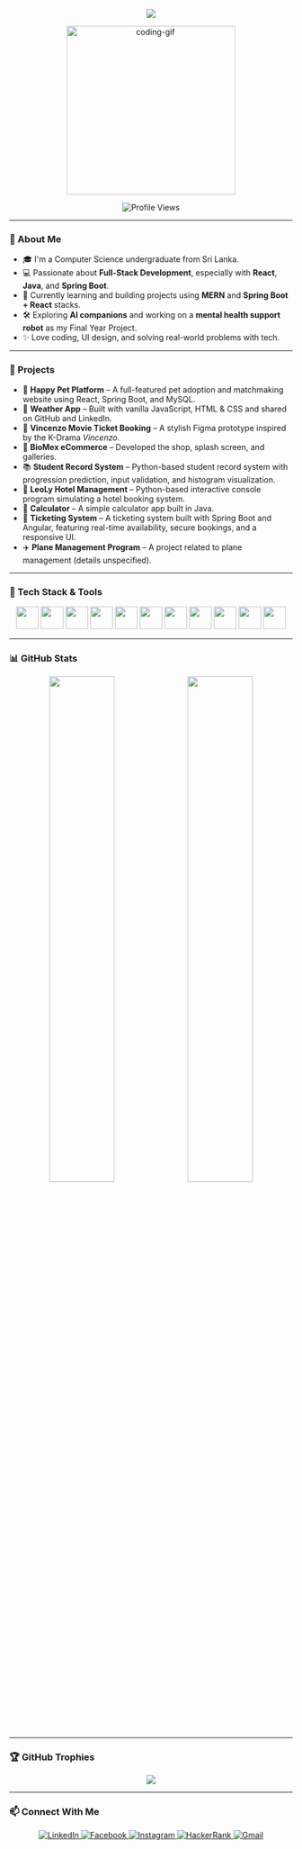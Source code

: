 <p align="center">
  <img src="https://readme-typing-svg.demolab.com/?lines=Hi+there,+I'm+Tharushi+Nathasha!;Computer+Science+Undergraduate+from+Sri+Lanka;Full+Stack+Developer+|+Tech+Enthusiast+🚀&center=true&width=600&height=45&color=4F8CC9&vCenter=true&size=22" />
</p>

<p align="center">
  <img src="https://i.pinimg.com/originals/f0/f0/d9/f0f0d932d6e39c7af5aa305cbd8da735.gif" width="300" alt="coding-gif" />
</p>

<p align="center">
  <img src="https://komarev.com/ghpvc/?username=tharushi-nathasha&label=Profile%20views&color=0e75b6&style=flat" alt="Profile Views" />
</p>

---

### 🌟 About Me
- 🎓 I'm a Computer Science undergraduate from Sri Lanka.
- 💻 Passionate about **Full-Stack Development**, especially with **React**, **Java**, and **Spring Boot**.
- 🌱 Currently learning and building projects using **MERN** and **Spring Boot + React** stacks.
- 🛠️ Exploring **AI companions** and working on a **mental health support robot** as my Final Year Project.
- ✨ Love coding, UI design, and solving real-world problems with tech.

---

### 💼 Projects
- 🐾 **Happy Pet Platform** – A full-featured pet adoption and matchmaking website using React, Spring Boot, and MySQL.
- 📱 **Weather App** – Built with vanilla JavaScript, HTML & CSS and shared on GitHub and LinkedIn.
- 🎥 **Vincenzo Movie Ticket Booking** – A stylish Figma prototype inspired by the K-Drama *Vincenzo*.
- 🛒 **BioMex eCommerce** – Developed the shop, splash screen, and galleries.
- 📚 **Student Record System** – Python-based student record system with progression prediction, input validation, and histogram visualization.
- 🏨 **LeoLy Hotel Management** – Python-based interactive console program simulating a hotel booking system.
- 🧮 **Calculator** – A simple calculator app built in Java.
- 🎫 **Ticketing System** – A ticketing system built with Spring Boot and Angular, featuring real-time availability, secure bookings, and a responsive UI.
- ✈️ **Plane Management Program** – A project related to plane management (details unspecified).
  
---

### 🔧 Tech Stack & Tools

<p align="center">
  <img src="https://cdn.jsdelivr.net/gh/devicons/devicon/icons/java/java-original.svg" width="40" height="40" />
  <img src="https://cdn.jsdelivr.net/gh/devicons/devicon/icons/react/react-original-wordmark.svg" width="40" height="40" />
  <img src="https://cdn.jsdelivr.net/gh/devicons/devicon/icons/mysql/mysql-original-wordmark.svg" width="40" height="40" />
  <img src="https://cdn.jsdelivr.net/gh/devicons/devicon/icons/spring/spring-original.svg" width="40" height="40" />
  <img src="https://cdn.jsdelivr.net/gh/devicons/devicon/icons/html5/html5-original-wordmark.svg" width="40" height="40" />
  <img src="https://cdn.jsdelivr.net/gh/devicons/devicon/icons/css3/css3-original-wordmark.svg" width="40" height="40" />
  <img src="https://cdn.jsdelivr.net/gh/devicons/devicon/icons/javascript/javascript-original.svg" width="40" height="40" />
  <img src="https://cdn.jsdelivr.net/gh/devicons/devicon/icons/python/python-original.svg" width="40" height="40" />
  <img src="https://www.vectorlogo.zone/logos/getpostman/getpostman-icon.svg" width="40" height="40" />
  <img src="https://www.vectorlogo.zone/logos/figma/figma-icon.svg" width="40" height="40" />
  <img src="https://www.vectorlogo.zone/logos/git-scm/git-scm-icon.svg" width="40" height="40" />
</p>

---

### 📊 GitHub Stats

<div align="center">
  <img src="https://github-readme-stats.vercel.app/api?username=tharushi-nathasha&show_icons=true&theme=tokyonight&hide_border=true" width="48%" />
  <img src="https://github-readme-stats.vercel.app/api/top-langs/?username=tharushi-nathasha&layout=compact&theme=tokyonight&hide_border=true" width="48%" />
</div>

---

### 🏆 GitHub Trophies

<p align="center">
  <img src="https://github-profile-trophy.vercel.app/?username=tharushi-nathasha&theme=tokyonight&margin-w=10&row=1&column=6" />
</p>

---

### 📫 Connect With Me

<p align="center">
  <a href="https://linkedin.com/in/tharushi-nathasha-walisundara" target="_blank">
    <img src="https://img.shields.io/badge/LinkedIn-blue?logo=linkedin&style=for-the-badge" alt="LinkedIn" />
  </a>
  <a href="https://fb.com/tharushi-nathasha" target="_blank">
    <img src="https://img.shields.io/badge/Facebook-1877F2?logo=facebook&style=for-the-badge&logoColor=white" alt="Facebook" />
  </a>
  <a href="https://instagram.com/taashiii_ii" target="_blank">
    <img src="https://img.shields.io/badge/Instagram-E4405F?logo=instagram&style=for-the-badge&logoColor=white" alt="Instagram" />
  </a>
  <a href="https://www.hackerrank.com/tharushi%20nathasha" target="_blank">
    <img src="https://img.shields.io/badge/HackerRank-2EC866?logo=hackerrank&style=for-the-badge&logoColor=white" alt="HackerRank" />
  </a>
  <a href="mailto:taashiiyaa@gmail.com">
    <img src="https://img.shields.io/badge/Gmail-D14836?logo=gmail&style=for-the-badge&logoColor=white" alt="Gmail" />
  </a>
</p>
